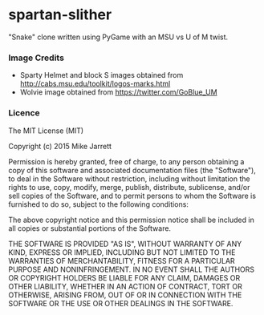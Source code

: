 # spartan-slither
"Snake" clone written using PyGame with an MSU vs U of M twist.


### Image Credits

* Sparty Helmet and block S images obtained from http://cabs.msu.edu/toolkit/logos-marks.html
* Wolvie image obtained from https://twitter.com/GoBlue_UM


### Licence

The MIT License (MIT)

Copyright (c) 2015 Mike Jarrett

Permission is hereby granted, free of charge, to any person obtaining a copy
of this software and associated documentation files (the "Software"), to deal
in the Software without restriction, including without limitation the rights
to use, copy, modify, merge, publish, distribute, sublicense, and/or sell
copies of the Software, and to permit persons to whom the Software is
furnished to do so, subject to the following conditions:

The above copyright notice and this permission notice shall be included in all
copies or substantial portions of the Software.

THE SOFTWARE IS PROVIDED "AS IS", WITHOUT WARRANTY OF ANY KIND, EXPRESS OR
IMPLIED, INCLUDING BUT NOT LIMITED TO THE WARRANTIES OF MERCHANTABILITY,
FITNESS FOR A PARTICULAR PURPOSE AND NONINFRINGEMENT. IN NO EVENT SHALL THE
AUTHORS OR COPYRIGHT HOLDERS BE LIABLE FOR ANY CLAIM, DAMAGES OR OTHER
LIABILITY, WHETHER IN AN ACTION OF CONTRACT, TORT OR OTHERWISE, ARISING FROM,
OUT OF OR IN CONNECTION WITH THE SOFTWARE OR THE USE OR OTHER DEALINGS IN THE
SOFTWARE.
